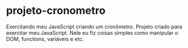# projeto-cronometro
Exercitando meu JavaScript criando um cronômetro.
Projeto criado para exercitar meu JavaScript. Nele eu fiz coisas simples como manipular o DOM, functions, variáveis e etc.
